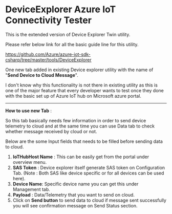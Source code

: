 # DeviceExplorer Azure IoT Connectivity Tester
This is the extended version of Device Explorer Twin utility.  

Please refer below link for all the basic guide line for this utility.

https://github.com/Azure/azure-iot-sdk-csharp/tree/master/tools/DeviceExplorer

One new tab added in existing Device explorer utility with the name of "**Send Device to Cloud Message**".

I don't know why this functionality is not there in existing utility as this is one of the major feature that every developer wants to test once they done with the basic set up of Azure IoT hub on Microsoft azure portal.

***

**How to use new Tab** : 

So this tab basically needs few information in order to send device telemetry to cloud and at the same time you can use Data tab to check whether message received by cloud or not.

Below are the some Input fields that needs to be filled before sending data to cloud.

1. **IoTHubHost Name** : This can be easily get from the portal under overview menu.
1. **SAS Token** : Device explorer itself generate SAS token on Configuration Tab. (Note : Both SAS like device specific or for all devices can be used here).
1. **Device Name**: Specific device name you can get this under Management tab.
1. **Payload** : Data/Telemetry that you want to send on cloud.
1. Click on **Send button** to send data to cloud if message sent successfully you will see confirmation message on Send Status section.
